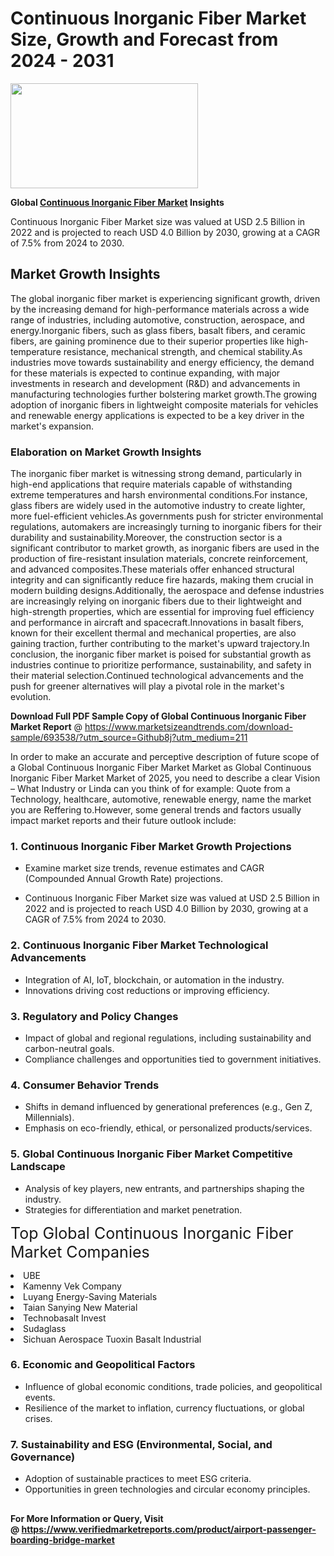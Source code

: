 <H1>Continuous Inorganic Fiber Market Size, Growth and Forecast from 2024 - 2031</H1><img class="aligncenter size-medium wp-image-584254" src="https://thirdeyenews.in/wp-content/uploads/2024/09/Global-Market-Research-300x168.jpeg" alt="" width="300" height="168" /><p><strong>Global&nbsp;<a href="https://www.marketsizeandtrends.com/download-sample/693538/?utm_source=Github8j?utm_medium=211">Continuous Inorganic Fiber Market</a> Insights</strong></p><p>Continuous Inorganic Fiber Market size was valued at USD 2.5 Billion in 2022 and is projected to reach USD 4.0 Billion by 2030, growing at a CAGR of 7.5% from 2024 to 2030.</p><p><h2>Market Growth Insights</h2> The global inorganic fiber market is experiencing significant growth, driven by the increasing demand for high-performance materials across a wide range of industries, including automotive, construction, aerospace, and energy.Inorganic fibers, such as glass fibers, basalt fibers, and ceramic fibers, are gaining prominence due to their superior properties like high-temperature resistance, mechanical strength, and chemical stability.As industries move towards sustainability and energy efficiency, the demand for these materials is expected to continue expanding, with major investments in research and development (R&D) and advancements in manufacturing technologies further bolstering market growth.The growing adoption of inorganic fibers in lightweight composite materials for vehicles and renewable energy applications is expected to be a key driver in the market's expansion. <h3>Elaboration on Market Growth Insights</h3> The inorganic fiber market is witnessing strong demand, particularly in high-end applications that require materials capable of withstanding extreme temperatures and harsh environmental conditions.For instance, glass fibers are widely used in the automotive industry to create lighter, more fuel-efficient vehicles.As governments push for stricter environmental regulations, automakers are increasingly turning to inorganic fibers for their durability and sustainability.Moreover, the construction sector is a significant contributor to market growth, as inorganic fibers are used in the production of fire-resistant insulation materials, concrete reinforcement, and advanced composites.These materials offer enhanced structural integrity and can significantly reduce fire hazards, making them crucial in modern building designs.Additionally, the aerospace and defense industries are increasingly relying on inorganic fibers due to their lightweight and high-strength properties, which are essential for improving fuel efficiency and performance in aircraft and spacecraft.Innovations in basalt fibers, known for their excellent thermal and mechanical properties, are also gaining traction, further contributing to the market's upward trajectory.In conclusion, the inorganic fiber market is poised for substantial growth as industries continue to prioritize performance, sustainability, and safety in their material selection.Continued technological advancements and the push for greener alternatives will play a pivotal role in the market's evolution.</p><p><span class=""><strong>Download Full PDF Sample Copy of Global Continuous Inorganic Fiber Market Report</strong> @ <a href="https://www.marketsizeandtrends.com/download-sample/693538/?utm_source=Github8j?utm_medium=211" target="_blank">https://www.marketsizeandtrends.com/download-sample/693538/?utm_source=Github8j?utm_medium=211</a></span></p><p>In order to make an accurate and perceptive description of future scope of a Global&nbsp;Continuous Inorganic Fiber Market Market as Global&nbsp;Continuous Inorganic Fiber Market Market of 2025, you need to describe a clear Vision &ndash; What Industry or Linda can you think of for example: Quote from a Technology, healthcare, automotive, renewable energy, name the market you are Reffering to.However, some general trends and factors usually impact market reports and their future outlook include:</p><h3>1.&nbsp;<strong>Continuous Inorganic Fiber Market Growth Projections</strong></h3><ul><li>Examine market size trends, revenue estimates and CAGR (Compounded Annual Growth Rate) projections.</li><li><p>Continuous Inorganic Fiber Market size was valued at USD 2.5 Billion in 2022 and is projected to reach USD 4.0 Billion by 2030, growing at a CAGR of 7.5% from 2024 to 2030.</p></li></ul><h3>2.&nbsp;<strong>Continuous Inorganic Fiber Market Technological Advancements</strong></h3><ul><li>Integration of AI, IoT, blockchain, or automation in the industry.</li><li>Innovations driving cost reductions or improving efficiency.</li></ul><h3>3.&nbsp;<strong>Regulatory and Policy Changes</strong></h3><ul><li>Impact of global and regional regulations, including sustainability and carbon-neutral goals.</li><li>Compliance challenges and opportunities tied to government initiatives.</li></ul><h3>4.&nbsp;<strong>Consumer Behavior Trends</strong></h3><ul><li>Shifts in demand influenced by generational preferences (e.g., Gen Z, Millennials).</li><li>Emphasis on eco-friendly, ethical, or personalized products/services.</li></ul><h3>5.&nbsp;<strong>Global Continuous Inorganic Fiber Market Competitive Landscape</strong></h3><ul><li>Analysis of key players, new entrants, and partnerships shaping the industry.</li><li>Strategies for differentiation and market penetration.</li></ul><p data-pm-slice="1 1 []"><span style="color: inherit; font-family: inherit; font-size: 25px;">Top Global Continuous Inorganic Fiber Market Companies</span></p><div class="" data-test-id=""><p><li>UBE</li><li> Kamenny Vek Company</li><li> Luyang Energy-Saving Materials</li><li> Taian Sanying New Material</li><li> Technobasalt Invest</li><li> Sudaglass</li><li> Sichuan Aerospace Tuoxin Basalt Industrial</li></p></div><h3>6.&nbsp;<strong>Economic and Geopolitical Factors</strong></h3><ul><li>Influence of global economic conditions, trade policies, and geopolitical events.</li><li>Resilience of the market to inflation, currency fluctuations, or global crises.</li></ul><h3>7.&nbsp;<strong>Sustainability and ESG (Environmental, Social, and Governance)</strong></h3><ul><li>Adoption of sustainable practices to meet ESG criteria.</li><li>Opportunities in green technologies and circular economy principles.</li></ul><h2><strong style="font-size: 14px;">For More Information or Query, Visit @&nbsp;</strong><a style="background-color: #ffffff; font-size: 14px;" href="https://www.marketsizeandtrends.com/report/continuous-inorganic-fiber-market/" target="_blank">https://www.verifiedmarketreports.com/product/airport-passenger-boarding-bridge-market</a></h2>